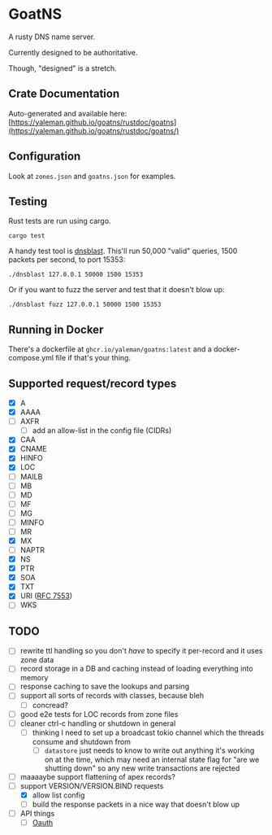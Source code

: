 # GoatNS

A rusty DNS name server.

Currently designed to be authoritative.

Though, "designed" is a stretch.

## Crate Documentation

Auto-generated and available here: [https://yaleman.github.io/goatns/rustdoc/goatns](https://yaleman.github.io/goatns/rustdoc/goatns/)

## Configuration

Look at `zones.json` and `goatns.json` for examples.

## Testing


Rust tests are run using cargo.

```shell
cargo test
```

A handy test tool is [dnsblast](https://github.com/jedisct1/dnsblast). This'll run 50,000 "valid" queries, 1500 packets per second, to port 15353:

```shell
./dnsblast 127.0.0.1 50000 1500 15353
```

Or if you want to fuzz the server and test that it doesn't blow up:

```shell
./dnsblast fuzz 127.0.0.1 50000 1500 15353
```

## Running in Docker

There's a dockerfile at `ghcr.io/yaleman/goatns:latest` and a docker-compose.yml file if that's your thing.


## Supported request/record types

- [x] A
- [x] AAAA
- [ ] AXFR
  - [ ] add an allow-list in the config file (CIDRs)
- [x] CAA
- [x] CNAME
- [x] HINFO
- [X] LOC
- [ ] MAILB
- [ ] MB
- [ ] MD
- [ ] MF
- [ ] MG
- [ ] MINFO
- [ ] MR
- [x] MX
- [ ] NAPTR
- [x] NS
- [x] PTR
- [x] SOA
- [x] TXT
- [x] URI ([RFC 7553](https://www.rfc-editor.org/rfc/rfc7553))
- [ ] WKS

## TODO 

  - [ ] rewrite ttl handling so you don't *have* to specify it per-record and it uses zone data
  - [ ] record storage in a DB and caching instead of loading everything into memory
  - [ ] response caching to save the lookups and parsing
  - [ ] support all sorts of records with classes, because bleh
    - [ ] concread?
  - [ ] good e2e tests for LOC records from zone files
  - [ ] cleaner ctrl-c handling or shutdown in general
    - [ ] thinking I need to set up a broadcast tokio channel which the threads consume and shutdown from 
      - [ ] `datastore` just needs to know to write out anything it's working on at the time, which may need an internal state flag for "are we shutting down" so any new write transactions are rejected
  - [ ] maaaaybe support flattening of apex records?
  - [ ] support VERSION/VERSION.BIND requests
    - [x] allow list config
    - [ ] build the response packets in a nice way that doesn't blow up
  - [ ] API things
    - [ ] [Oauth](https://docs.rs/rocket_oauth2/latest/rocket_oauth2/)
